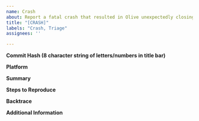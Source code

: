 ```yaml
---
name: Crash
about: Report a fatal crash that resulted in Olive unexpectedly closing.
title: "[CRASH]"
labels: "Crash, Triage"
assignees: ''

---
```

**Commit Hash (8 character string of letters/numbers in title bar)**

**Platform**

**Summary**

**Steps to Reproduce**

**Backtrace**

**Additional Information**
